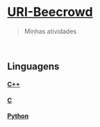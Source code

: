 # [URI-Beecrowd](https://github.com/CoutinhoThiago/URI-Beecrowd)
> Minhas atividades

<br>

## Linguagens
#### [C++](C%2B%2B)
#### [C](C)
#### [Python](Python)
